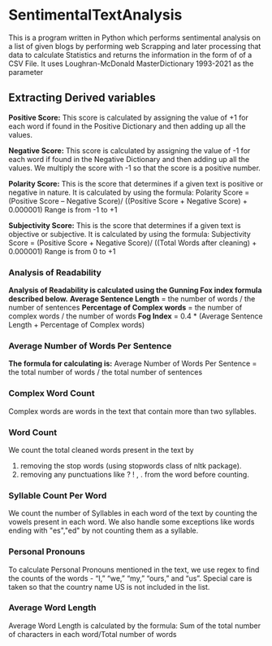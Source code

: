 # SentimentalTextAnalysis
This is a program written in Python which performs sentimental analysis on a list of given blogs by performing web Scrapping and later processing that data to calculate Statistics and returns the information in the form of of a CSV File. 
It uses Loughran-McDonald MasterDictionary 1993-2021 as the parameter

## Extracting Derived variables
**Positive Score:** This score is calculated by assigning the value of +1 for each word if found in the Positive Dictionary and then adding up all the values.

**Negative Score:** This score is calculated by assigning the value of -1 for each word if found in the Negative Dictionary and then adding up all the values. We multiply the score with -1 so that the score is a positive number.

**Polarity Score:** This is the score that determines if a given text is positive or negative in nature. It is calculated by using the formula: 
Polarity Score = (Positive Score – Negative Score)/ ((Positive Score + Negative Score) + 0.000001)
Range is from -1 to +1

**Subjectivity Score:** This is the score that determines if a given text is objective or subjective. It is calculated by using the formula: 
Subjectivity Score = (Positive Score + Negative Score)/ ((Total Words after cleaning) + 0.000001)
Range is from 0 to +1

### Analysis of Readability
**Analysis of Readability is calculated using the Gunning Fox index formula described below.**
**Average Sentence Length** = the number of words / the number of sentences
**Percentage of Complex words** = the number of complex words / the number of words 
**Fog Index** = 0.4 * (Average Sentence Length + Percentage of Complex words)

### Average Number of Words Per Sentence
**The formula for calculating is:**
Average Number of Words Per Sentence = the total number of words / the total number of sentences

### Complex Word Count
Complex words are words in the text that contain more than two syllables.

### Word Count
We count the total cleaned words present in the text by 
1.	removing the stop words (using stopwords class of nltk package).
2.	removing any punctuations like ? ! , . from the word before counting.

### Syllable Count Per Word
We count the number of Syllables in each word of the text by counting the vowels present in each word. We also handle some exceptions like words ending with "es","ed" by not counting them as a syllable.

### Personal Pronouns
To calculate Personal Pronouns mentioned in the text, we use regex to find the counts of the words - “I,” “we,” “my,” “ours,” and “us”. Special care is taken so that the country name US is not included in the list.

### Average Word Length
Average Word Length is calculated by the formula:
Sum of the total number of characters in each word/Total number of words
